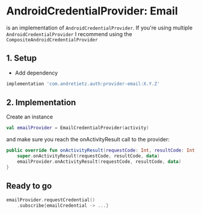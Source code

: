 # AndroidCredentialProvider: Email
is an implementation of ```AndroidCredentialProvider```. If you're using
multiple ```AndroidCredentialProvider``` I recommend using the ```CompositeAndroidCredentialProvider```

## 1. Setup
* Add dependency
```gradle
implementation 'com.andretietz.auth:provider-email:X.Y.Z'
```

## 2. Implementation
Create an instance
```kotlin
val emailProvider = EmailCredentialProvider(activity)
```
and make sure you reach the onActivityResult call to the provider:
```kotlin
public override fun onActivityResult(requestCode: Int, resultCode: Int, data: Intent?) {
    super.onActivityResult(requestCode, resultCode, data)
    emailProvider.onActivityResult(requestCode, resultCode, data)
}
```
## Ready to go
```kotlin
emailProvider.requestCredential()
    .subscribe{emailCredential -> ...}
```
